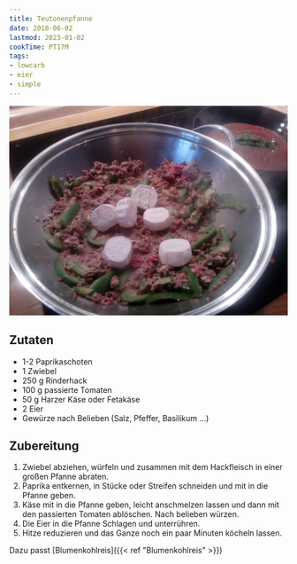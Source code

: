 ```yaml
---
title: Teutonenpfanne
date: 2018-06-02
lastmod: 2023-01-02
cookTime: PT17M
tags:
- lowcarb
- eier
- simple
---
```


![](/img/teutonenpfanne.webp)

## Zutaten
- 1-2 Paprikaschoten
- 1 Zwiebel
- 250 g Rinderhack
- 100 g passierte Tomaten
- 50 g Harzer Käse oder Fetakäse
- 2 Eier
- Gewürze nach Belieben (Salz, Pfeffer, Basilikum ...)

## Zubereitung
1. Zwiebel abziehen, würfeln und zusammen mit dem Hackfleisch in einer großen Pfanne abraten.
2. Paprika entkernen, in Stücke oder Streifen schneiden und mit in die Pfanne geben.
3. Käse mit in die Pfanne geben, leicht anschmelzen lassen und dann mit den passierten Tomaten ablöschen. Nach belieben würzen.
4. Die Eier in die Pfanne Schlagen und unterrühren.
5. Hitze reduzieren und das Ganze noch ein paar Minuten köcheln lassen.

Dazu passt [Blumenkohlreis]({{< ref "Blumenkohlreis" >}})
